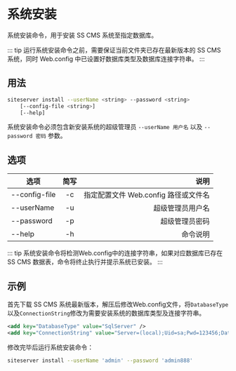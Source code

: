 # 系统安装

系统安装命令，用于安装 SS CMS 系统至指定数据库。

::: tip
运行系统安装命令之前，需要保证当前文件夹已存在最新版本的 SS CMS 系统，同时 Web.config 中已设置好数据库类型及数据库连接字符串。
:::

## 用法

``` sh
siteserver install --userName <string> --password <string>
    [--config-file <string>]
    [--help]
```

系统安装命令必须包含新安装系统的超级管理员 `--userName 用户名` 以及 `--password 密码` 参数。

## 选项

| 选项          | 简写 |                                 说明 |
| ------------- | :--: | -----------------------------------: |
| --config-file |  -c  | 指定配置文件 Web.config 路径或文件名 |
| --userName    |  -u  |                     超级管理员用户名 |
| --password    |  -p  |                       超级管理员密码 |
| --help        |  -h  |                             命令说明 |

::: tip
系统安装命令将检测Web.config中的连接字符串，如果对应数据库已存在 SS CMS 数据表，命令将终止执行并提示系统已安装。
:::

## 示例

首先下载 SS CMS 系统最新版本，解压后修改Web.config文件，将`DatabaseType`以及`ConnectionString`修改为需要安装系统的数据库类型及连接字符串。

``` xml
<add key="DatabaseType" value="SqlServer" />
<add key="ConnectionString" value="Server=(local);Uid=sa;Pwd=123456;Database=cms_to_install;" />
```

修改完毕后运行系统安装命令：

``` sh
siteserver install --userName 'admin' --password 'admin888'
```